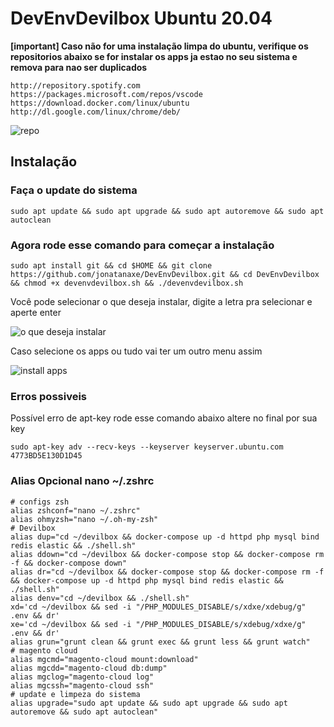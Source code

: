 # DevEnvDevilbox Ubuntu 20.04

**[important]
Caso não for uma instalação limpa do ubuntu, verifique os repositorios abaixo se for instalar os apps ja estao no seu sistema e remova para nao ser duplicados**
```
http://repository.spotify.com
https://packages.microsoft.com/repos/vscode
https://download.docker.com/linux/ubuntu
http://dl.google.com/linux/chrome/deb/
```
![repo](https://i.imgur.com/Jk4Uy6S.png)

## Instalação 

### Faça o update do sistema

```
sudo apt update && sudo apt upgrade && sudo apt autoremove && sudo apt autoclean
```

### Agora rode esse comando para começar a instalação

```
sudo apt install git && cd $HOME && git clone https://github.com/jonatanaxe/DevEnvDevilbox.git && cd DevEnvDevilbox && chmod +x devenvdevilbox.sh && ./devenvdevilbox.sh
```
Você pode selecionar o que deseja instalar, digite a letra pra selecionar e aperte enter

![o que deseja instalar](https://i.imgur.com/JqD1Toi.png)

Caso selecione os apps ou tudo vai ter um outro menu assim 

![install apps](https://i.imgur.com/gOMsclV.png)


### Erros possiveis

Possível erro de apt-key rode esse comando abaixo altere no final por sua key
```
sudo apt-key adv --recv-keys --keyserver keyserver.ubuntu.com 4773BD5E130D1D45
```

### Alias Opcional nano ~/.zshrc

```
# configs zsh
alias zshconf="nano ~/.zshrc"
alias ohmyzsh="nano ~/.oh-my-zsh"
# Devilbox
alias dup="cd ~/devilbox && docker-compose up -d httpd php mysql bind redis elastic && ./shell.sh"
alias ddown="cd ~/devilbox && docker-compose stop && docker-compose rm -f && docker-compose down"
alias dr="cd ~/devilbox && docker-compose stop && docker-compose rm -f && docker-compose up -d httpd php mysql bind redis elastic && ./shell.sh"
alias denv="cd ~/devilbox && ./shell.sh"
xd='cd ~/devilbox && sed -i "/PHP_MODULES_DISABLE/s/xdxe/xdebug/g" .env && dr'
xe='cd ~/devilbox && sed -i "/PHP_MODULES_DISABLE/s/xdebug/xdxe/g" .env && dr'
alias grun="grunt clean && grunt exec && grunt less && grunt watch"
# magento cloud 
alias mgcmd="magento-cloud mount:download"
alias mgcdd="magento-cloud db:dump"
alias mgclog="magento-cloud log"
alias mgcssh="magento-cloud ssh"
# update e limpeza do sistema
alias upgrade="sudo apt update && sudo apt upgrade && sudo apt autoremove && sudo apt autoclean"
```
